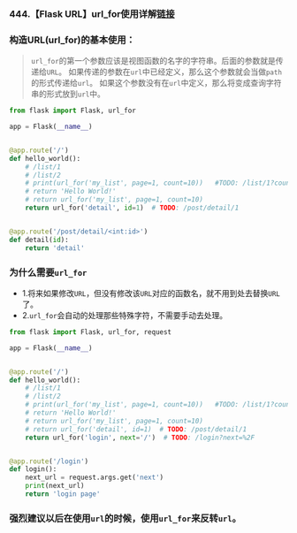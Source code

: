 ### 444.【Flask URL】url_for使用详解[链接](http://wangkaixiang.cn/python-flask/di-san-zhang-ff1a-flask-ru-men-2014-2014-url/di-san-jie-ff1a-url-yu-shi-tu-han-shu.html)

### 构造URL(url_for)的基本使用：
> `url_for`的第一个参数应该是视图函数的名字的字符串。后面的参数就是传递给`URL`。
如果传递的参数在`url`中已经定义，那么这个参数就会当做`path`的形式传递给`url`。
如果这个参数没有在`url`中定义，那么将变成查询字符串的形式放到`url`中。
```python
from flask import Flask, url_for

app = Flask(__name__)


@app.route('/')
def hello_world():
    # /list/1
    # /list/2
    # print(url_for('my_list', page=1, count=10))   #TODO: /list/1?count=10
    # return 'Hello World!'
    # return url_for('my_list', page=1, count=10)
    return url_for('detail', id=1)  # TODO: /post/detail/1


@app.route('/post/detail/<int:id>')
def detail(id):
    return 'detail'
```

### 为什么需要`url_for`
* 1.将来如果修改`URL`，但没有修改该`URL`对应的函数名，就不用到处去替换`URL`了。
* 2.`url_for`会自动的处理那些特殊字符，不需要手动去处理。
```python
from flask import Flask, url_for, request

app = Flask(__name__)


@app.route('/')
def hello_world():
    # /list/1
    # /list/2
    # print(url_for('my_list', page=1, count=10))   #TODO: /list/1?count=10
    # return 'Hello World!'
    # return url_for('my_list', page=1, count=10)
    # return url_for('detail', id=1)  # TODO: /post/detail/1
    return url_for('login', next='/')  # TODO: /login?next=%2F


@app.route('/login')
def login():
    next_url = request.args.get('next')
    print(next_url)
    return 'login page'
```

### 强烈建议以后在使用`url`的时候，使用`url_for`来反转`url`。